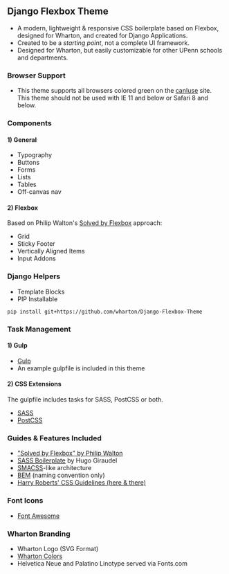 ## Django Flexbox Theme
- A modern, lightweight & responsive CSS boilerplate based on Flexbox, designed for Wharton, and created for Django Applications.
- Created to be a <em>starting point</em>, not a complete UI framework.
- Designed for Wharton, but easily customizable for other UPenn schools and departments.

### Browser Support
- This theme supports all browsers colored green on the <a href="http://caniuse.com/#search=flexbox">canIuse</a> site. This theme should not be used with IE 11 and below or Safari 8 and below.

### Components

#### 1) General 
- Typography
- Buttons
- Forms
- Lists
- Tables
- Off-canvas nav

#### 2) Flexbox
Based on Philip Walton's <a href="https://philipwalton.github.io/solved-by-flexbox">Solved by Flexbox</a> approach:

- Grid
- Sticky Footer
- Vertically Aligned Items
- Input Addons


### Django Helpers
- Template Blocks
- PIP Installable
<pre><code>pip install git+https://github.com/wharton/Django-Flexbox-Theme</code></pre>

### Task Management

#### 1) Gulp
- <a href="http://gulpjs.com">Gulp</a>
- An example gulpfile is included in this theme

#### 2) CSS Extensions
The gulpfile includes tasks for SASS, PostCSS or both.

- <a href="http://sass-lang.com">SASS</a>
- <a href="http://postcss.org">PostCSS</a>

### Guides & Features Included
- <a href="http://philipwalton.github.io/solved-by-flexbox">"Solved by Flexbox" by Philip Walton</a>
- <a href="https://github.com/HugoGiraudel/sass-boilerplate">SASS Boilerplate</a> by Hugo Giraudel
- <a href="https://smacss.com">SMACSS</a>-like architecture
- <a href="http://getbem.com/introduction">BEM</a> (naming convention only)
- <a href="http://cssguidelin.es">Harry Roberts' CSS Guidelines (here & there)</a>

### Font Icons
- <a href="https://fortawesome.github.io/Font-Awesome">Font Awesome</a>

### Wharton Branding 
- Wharton Logo (SVG Format)
- <a href="https://standards.wharton.upenn.edu/color">Wharton Colors</a>
- Helvetica Neue and Palatino Linotype served via Fonts.com

